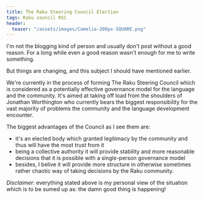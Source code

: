 ```yaml
---
title: The Raku Steering Council Election
tags: Raku council RSC
header:
  teaser: "/assets/images/Camelia-200px-SQUARE.png"
---
```

I'm not the blogging kind of person and usually don't post without a good
reason. For a long while even a good reason wasn't enough for me to write
something.
<!--more-->
But things are changing, and this subject I should have mentioned earlier.

We're currently in the process of forming The Raku Steering Council which is
considered as a potentially effective governance model for the language and the
community. It's aimed at taking off load from the shoulders of Jonathan
Worthington who currently bears the biggest responsibility for the vast majority
of problems the community and the language development encounter.

The biggest advantages of the Council as I see them are:

- it's an elected body which granted legitimacy by the community and thus will
  have the most trust from it
- being a collective authority it will provide stability and more reasonable
  decisions that it is possible with a single-person governance model
- besides, I belive it will provide more structure in otherwise sometimes rather
  chaotic way of taking decisions by the Raku community.
  
_Disclaimer:_ everything stated above is my personal view of the situation which
is to be sumed up as: the damn good thing is happening!
